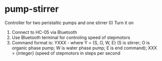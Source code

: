 # pump-stirrer
Controller for two peristaltic pumps and one stirrer
0) Turn it on
1) Connect to HC-05 via Bluetooth
2) Use Bluetooth terminal for controling speed of stepmotors
3) Command format is: YXXX - where Y = {S, O, W, E} (S is stirrer; O is organic phase pump; W is water phase pump; E is end command); XXX = {integer}
(speed of stepmotors in steps per second


